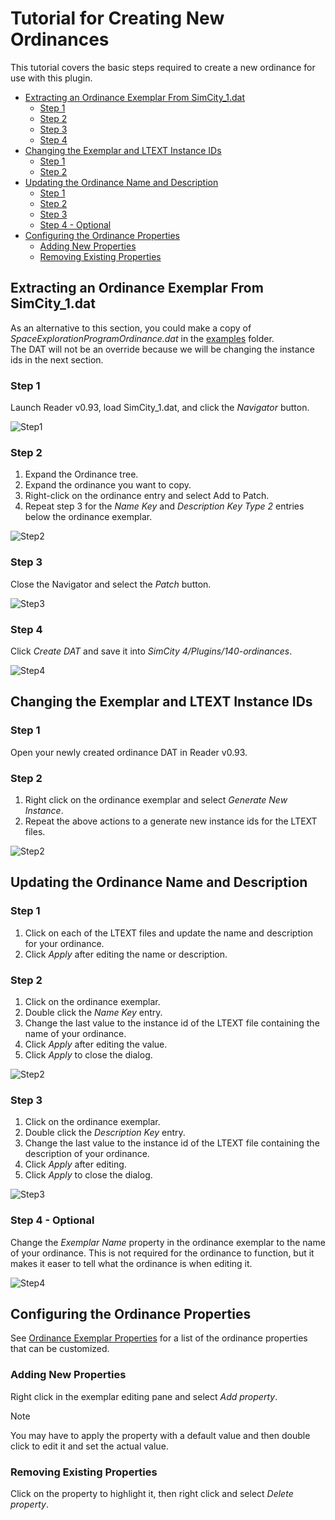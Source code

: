 # Tutorial for Creating New Ordinances

This tutorial covers the basic steps required to create a new ordinance for use with this plugin.
<!--TOC-->
  - [Extracting an Ordinance Exemplar From SimCity_1.dat](#extracting-an-ordinance-exemplar-from-simcity_1.dat)
    - [Step 1](#step-1)
    - [Step 2](#step-2)
    - [Step 3](#step-3)
    - [Step 4](#step-4)
  - [Changing the Exemplar and LTEXT Instance IDs](#changing-the-exemplar-and-ltext-instance-ids)
    - [Step 1](#step-1)
    - [Step 2](#step-2)
  - [Updating the Ordinance Name and Description](#updating-the-ordinance-name-and-description)
    - [Step 1](#step-1)
    - [Step 2](#step-2)
    - [Step 3](#step-3)
    - [Step 4 - Optional](#step-4-optional)
  - [Configuring the Ordinance Properties](#configuring-the-ordinance-properties)
    - [Adding New Properties](#adding-new-properties)
    - [Removing Existing Properties](#removing-existing-properties)
<!--/TOC-->


## Extracting an Ordinance Exemplar From SimCity_1.dat

As an alternative to this section, you could make a copy of *SpaceExplorationProgramOrdinance.dat* in the [examples](../examples) folder.    
The DAT will not be an override because we will be changing the instance ids in the next section. 

### Step 1

Launch Reader v0.93, load SimCity_1.dat, and click the *Navigator* button.

![Step1](images/new-ordinance-tutorial/extract-ordinance-exemplar/Step1.png)

### Step 2

1. Expand the Ordinance tree.
2. Expand the ordinance you want to copy.
3. Right-click on the ordinance entry and select Add to Patch.
4. Repeat step 3 for the *Name Key* and *Description Key Type 2* entries below the ordinance exemplar.

![Step2](images/new-ordinance-tutorial/extract-ordinance-exemplar/Step2.png)

### Step 3

Close the Navigator and select the *Patch* button.

![Step3](images/new-ordinance-tutorial/extract-ordinance-exemplar/Step3.png)

### Step 4

Click _Create DAT_ and save it into *SimCity 4/Plugins/140-ordinances*.

![Step4](images/new-ordinance-tutorial/extract-ordinance-exemplar/Step4.png)

## Changing the Exemplar and LTEXT Instance IDs

### Step 1

Open your newly created ordinance DAT in Reader v0.93.

### Step 2

1. Right click on the ordinance exemplar and select *Generate New Instance*.
2. Repeat the above actions to a generate new instance ids for the LTEXT files.

![Step2](images/new-ordinance-tutorial/changing-ids/Step2.png)

## Updating the Ordinance Name and Description

### Step 1

1. Click on each of the LTEXT files and update the name and description for your ordinance.
2. Click *Apply* after editing the name or description.

### Step 2

1. Click on the ordinance exemplar.
2. Double click the *Name Key* entry.
3. Change the last value to the instance id of the LTEXT file containing the name of your ordinance.
4. Click *Apply* after editing the value.
5. Click *Apply* to close the dialog.

![Step2](images/new-ordinance-tutorial/update-ordinance-ltext/Step2.png)

### Step 3

1. Click on the ordinance exemplar.
2. Double click the *Description Key* entry.
3. Change the last value to the instance id of the LTEXT file containing the description of your ordinance.
4. Click *Apply* after editing.
5. Click *Apply* to close the dialog.

![Step3](images/new-ordinance-tutorial/update-ordinance-ltext/Step3.png)

### Step 4 - Optional

Change the *Exemplar Name* property in the ordinance exemplar to the name of your ordinance.
This is not required for the ordinance to function, but it makes it easer to tell what the ordinance is when editing it. 

![Step4](images/new-ordinance-tutorial/update-ordinance-ltext/Step4.png)

## Configuring the Ordinance Properties

See [Ordinance Exemplar Properties](Ordinance_Exemplar_Properties.md) for a list of the ordinance properties that can be customized.

### Adding New Properties

Right click in the exemplar editing pane and select *Add property*.

> [!NOTE]
> You may have to apply the property with a default value and then double click to edit it and set the actual value.

### Removing Existing Properties

Click on the property to highlight it, then right click and select *Delete property*.


